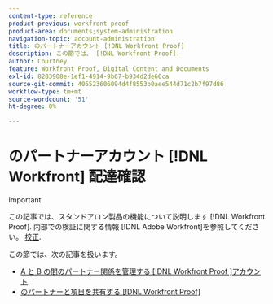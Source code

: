 ```yaml
---
content-type: reference
product-previous: workfront-proof
product-area: documents;system-administration
navigation-topic: account-administration
title: のパートナーアカウント [!DNL Workfront Proof]
description: この節では、 [!DNL Workfront Proof].
author: Courtney
feature: Workfront Proof, Digital Content and Documents
exl-id: 8283908e-1ef1-4914-9b67-b934d2de60ca
source-git-commit: 405523606094d4f8553b0aee544d71c2b7f97d86
workflow-type: tm+mt
source-wordcount: '51'
ht-degree: 0%

---
```


# のパートナーアカウント [!DNL Workfront] 配達確認

>[!IMPORTANT]
>
>この記事では、スタンドアロン製品の機能について説明します [!DNL Workfront Proof]. 内部での検証に関する情報 [!DNL Adobe Workfront]を参照してください。 [校正](../../../review-and-approve-work/proofing/proofing.md).

この節では、次の記事を扱います。

* [A と B の間のパートナー関係を管理する [!DNL Workfront Proof ]アカウント](../../../workfront-proof/wp-acct-admin/partner-accounts/manage-partner-relationship-between-wp-accts.md)
* [のパートナーと項目を共有する [!DNL Workfront Proof]](../../../workfront-proof/wp-acct-admin/partner-accounts/share-items-partner-in-wp.md)
